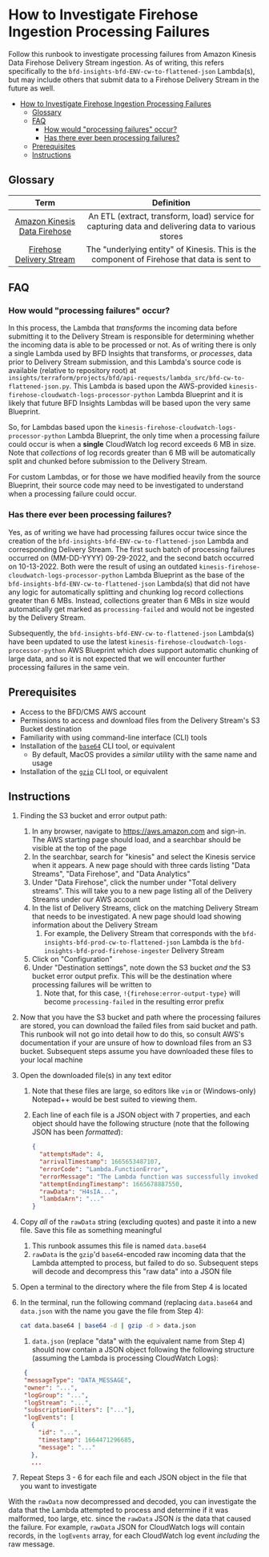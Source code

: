 # How to Investigate Firehose Ingestion Processing Failures

Follow this runbook to investigate processing failures from Amazon Kinesis Data Firehose Delivery
Stream ingestion. As of writing, this refers specifically to the
`bfd-insights-bfd-ENV-cw-to-flattened-json` Lambda(s), but may include others that submit data to a
Firehose Delivery Stream in the future as well.

- [How to Investigate Firehose Ingestion Processing Failures](#how-to-investigate-firehose-ingestion-processing-failures)
  - [Glossary](#glossary)
  - [FAQ](#faq)
    - [How would "processing failures" occur?](#how-would-processing-failures-occur)
    - [Has there ever been processing failures?](#has-there-ever-been-processing-failures)
  - [Prerequisites](#prerequisites)
  - [Instructions](#instructions)

## Glossary

|                    Term                     |                                             Definition                                             |
| :-----------------------------------------: | :------------------------------------------------------------------------------------------------: |
|  [Amazon Kinesis Data Firehose][firehose]   | An ETL (extract, transform, load) service for capturing data and delivering data to various stores |
| [Firehose Delivery Stream][delivery-stream] |     The "underlying entity" of Kinesis. This is the component of Firehose that data is sent to     |

## FAQ

<!-- This section should contain frequently-asked-questions as sub-headers with answers as
sub-paragraphs. Since this is a living document, this section should be added to as needed. -->

### How would "processing failures" occur?

In this process, the Lambda that _transforms_ the incoming data before submitting it to the Delivery
Stream is responsible for determining whether the incoming data is able to be processed or not. As
of writing there is only a single Lambda used by BFD Insights that transforms, or _processes_, data
prior to Delivery Stream submission, and this Lambda's source code is available (relative to
repository root) at
`insights/terraform/projects/bfd/api-requests/lambda_src/bfd-cw-to-flattened-json.py`. This Lambda
is based upon the AWS-provided `kinesis-firehose-cloudwatch-logs-processor-python` Lambda Blueprint
and it is likely that future BFD Insights Lambdas will be based upon the very same Blueprint.

So, for Lambdas based upon the `kinesis-firehose-cloudwatch-logs-processor-python` Lambda Blueprint,
the only time when a processing failure could occur is when a **single** CloudWatch log record
exceeds 6 MB in size. Note that _collections_ of log records greater than 6 MB will be automatically
split and chunked before submission to the Delivery Stream.

For custom Lambdas, or for those we have modified heavily from the source Blueprint, their source
code may need to be investigated to understand when a processing failure could occur.

### Has there ever been processing failures?

Yes, as of writing we have had processing failures occur twice since the creation of the
`bfd-insights-bfd-ENV-cw-to-flattened-json` Lambda and corresponding Delivery Stream. The first such
batch of processing failures occurred on (MM-DD-YYYY) 09-29-2022, and the second batch occurred on
10-13-2022. Both were the result of using an outdated
`kinesis-firehose-cloudwatch-logs-processor-python` Lambda Blueprint as the base of the
`bfd-insights-bfd-ENV-cw-to-flattened-json` Lambda(s) that did not have any logic for automatically
splitting and chunking log record collections greater than 6 MBs. Instead, collections greater than
6 MBs in size would automatically get marked as `processing-failed` and would not be ingested by the
Delivery Stream.

Subsequently, the `bfd-insights-bfd-ENV-cw-to-flattened-json` Lambda(s) have been updated to use the
latest `kinesis-firehose-cloudwatch-logs-processor-python` AWS Blueprint which _does_ support
automatic chunking of large data, and so it is not expected that we will encounter further
processing failures in the same vein.

## Prerequisites

- Access to the BFD/CMS AWS account
- Permissions to access and download files from the Delivery Stream's S3 Bucket destination
- Familiarity with using command-line interface (CLI) tools
- Installation of the [`base64`][base64-cli] CLI tool, or equivalent
  - By default, MacOS provides a _similar_ utility with the same name and usage
- Installation of the [`gzip`][gzip-cli] CLI tool, or equivalent

## Instructions

1. Finding the S3 bucket and error output path:
   1. In any browser, navigate to <https://aws.amazon.com> and sign-in. The AWS starting page should
      load, and a searchbar should be visible at the top of the page
   2. In the searchbar, search for "kinesis" and select the Kinesis service when it appears. A new
      page should with three cards listing "Data Streams", "Data Firehose", and "Data Analytics"
   3. Under "Data Firehose", click the number under "Total delivery streams". This will take you to
      a new page listing all of the Delivery Streams under our AWS account
   4. In the list of Delivery Streams, click on the matching Delivery Stream that needs to be
      investigated. A new page should load showing information about the Delivery Stream
      1. For example, the Delivery Stream that corresponds with the
         `bfd-insights-bfd-prod-cw-to-flattened-json` Lambda is the
         `bfd-insights-bfd-prod-firehose-ingester` Delivery Stream
   5. Click on "Configuration"
   6. Under "Destination settings", note down the S3 bucket _and_ the S3 bucket error output prefix.
      This will be the destination where processing failures will be written to
      1. Note that, for this case, `!{firehose:error-output-type}` will become `processing-failed`
         in the resulting error prefix
2. Now that you have the S3 bucket and path where the processing failures are stored, you can
   download the failed files from said bucket and path. This runbook will not go into detail how to
   do this, so consult AWS's documentation if your are unsure of how to download files from an S3
   bucket. Subsequent steps assume you have downloaded these files to your local machine
3. Open the downloaded file(s) in any text editor

   1. Note that these files are large, so editors like `vim` or (Windows-only) Notepad++ would be
      best suited to viewing them.
   2. Each line of each file is a JSON object with 7 properties, and each object should have the
      following structure (note that the following JSON has been _formatted_):

      ```json
      {
        "attemptsMade": 4,
        "arrivalTimestamp": 1665653487107,
        "errorCode": "Lambda.FunctionError",
        "errorMessage": "The Lambda function was successfully invoked but it returned an error result.",
        "attemptEndingTimestamp": 1665678887550,
        "rawData": "H4sIA...",
        "lambdaArn": "..."
      }
      ```

4. Copy _all_ of the `rawData` string (excluding quotes) and paste it into a new file. Save this
   file as something meaningful
   1. This runbook assumes this file is named `data.base64`
   2. `rawData` is the `gzip`'d `base64`-encoded raw incoming data that the Lambda attempted to
      process, but failed to do so. Subsequent steps will decode and decompress this "raw data" into
      a JSON file
5. Open a terminal to the directory where the file from Step 4 is located
6. In the terminal, run the following command (replacing `data.base64` and `data.json` with the name
   you gave the file from Step 4):

   ```bash
   cat data.base64 | base64 -d | gzip -d > data.json
   ```

   1. `data.json` (replace "data" with the equivalent name from Step 4) should now contain a JSON
      object following the following structure (assuming the Lambda is processing CloudWatch Logs):

   ```json
    {
    "messageType": "DATA_MESSAGE",
    "owner": "...",
    "logGroup": "...",
    "logStream": "...",
    "subscriptionFilters": ["..."],
    "logEvents": [
      {
        "id": "...",
        "timestamp": 1664471296685,
        "message": "..."
      },
      ...
   ```

7. Repeat Steps 3 - 6 for each file and each JSON object in the file that you want to investigate

With the `rawData` now decompressed and decoded, you can investigate the data that the Lambda
attempted to process and determine if it was malformed, too large, etc. since the `rawData` JSON
_is_ the data that caused the failure. For example, `rawData` JSON for CloudWatch logs will contain
records, in the `logEvents` array, for each CloudWatch log event _including_ the raw message.

[delivery-stream]: https://docs.aws.amazon.com/firehose/latest/dev/what-is-this-service.html#key-concepts
[firehose]: https://aws.amazon.com/kinesis/data-firehose/
[base64-cli]: https://linux.die.net/man/1/base64
[gzip-cli]: https://www.gnu.org/software/gzip/manual/gzip.html
